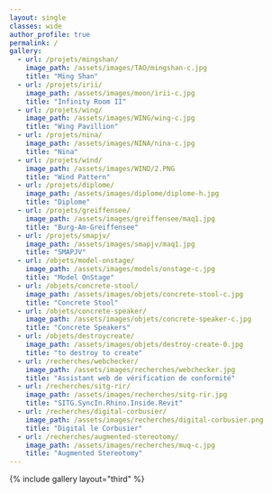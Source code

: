 ```yaml
---
layout: single
classes: wide
author_profile: true
permalink: /
gallery:
  - url: /projets/mingshan/
    image_path: /assets/images/TAO/mingshan-c.jpg
    title: "Ming Shan"
  - url: /projets/irii/
    image_path: /assets/images/moon/irii-c.jpg
    title: "Infinity Room II"
  - url: /projets/wing/
    image_path: /assets/images/WING/wing-c.jpg
    title: "Wing Pavillion"
  - url: /projets/nina/
    image_path: /assets/images/NINA/nina-c.jpg
    title: "Nina"
  - url: /projets/wind/
    image_path: /assets/images/WIND/2.PNG
    title: "Wind Pattern"
  - url: /projets/diplome/
    image_path: /assets/images/diplome/diplome-h.jpg
    title: "Diplome"
  - url: /projets/greiffensee/
    image_path: /assets/images/greiffensee/maq1.jpg
    title: "Burg-Am-Greiffensee"
  - url: /projets/smapjv/
    image_path: /assets/images/smapjv/maq1.jpg
    title: "SMAPJV"
  - url: /objets/model-onstage/
    image_path: /assets/images/models/onstage-c.jpg
    title: "Model OnStage"
  - url: /objets/concrete-stool/
    image_path: /assets/images/objets/concrete-stool-c.jpg
    title: "Concrete Stool"
  - url: /objets/concrete-speaker/
    image_path: /assets/images/objets/concrete-speaker-c.jpg
    title: "Concrete Speakers"
  - url: /objets/destroycreate/
    image_path: /assets/images/objets/destroy-create-0.jpg
    title: "to destroy to create"
  - url: /recherches/webchecker/
    image_path: /assets/images/recherches/webchecker.jpg
    title: "Assistant web de vérification de conformité"
  - url: /recherches/sitg-rir/
    image_path: /assets/images/recherches/sitg-rir.jpg
    title: "SITG.SyncIn.Rhino.Inside.Revit"
  - url: /recherches/digital-corbusier/
    image_path: /assets/images/recherches/digital-corbusier.png
    title: "Digital le Corbusier"
  - url: /recherches/augmented-stereotomy/
    image_path: /assets/images/recherches/muq-c.jpg
    title: "Augmented Stereotomy"
---
```


{% include gallery layout="third" %}


<!-- og_image: /assets/images/your-og-image.jpg -->
